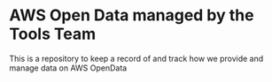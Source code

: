 # AWS Open Data managed by the Tools Team

This is a repository to keep a record of and track how we provide and manage data on AWS OpenData
